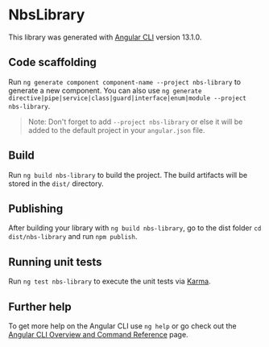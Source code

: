 # NbsLibrary

This library was generated with [Angular CLI](https://github.com/angular/angular-cli) version 13.1.0.

## Code scaffolding

Run `ng generate component component-name --project nbs-library` to generate a new component. You can also use `ng generate directive|pipe|service|class|guard|interface|enum|module --project nbs-library`.
> Note: Don't forget to add `--project nbs-library` or else it will be added to the default project in your `angular.json` file. 

## Build

Run `ng build nbs-library` to build the project. The build artifacts will be stored in the `dist/` directory.

## Publishing

After building your library with `ng build nbs-library`, go to the dist folder `cd dist/nbs-library` and run `npm publish`.

## Running unit tests

Run `ng test nbs-library` to execute the unit tests via [Karma](https://karma-runner.github.io).

## Further help

To get more help on the Angular CLI use `ng help` or go check out the [Angular CLI Overview and Command Reference](https://angular.io/cli) page.
